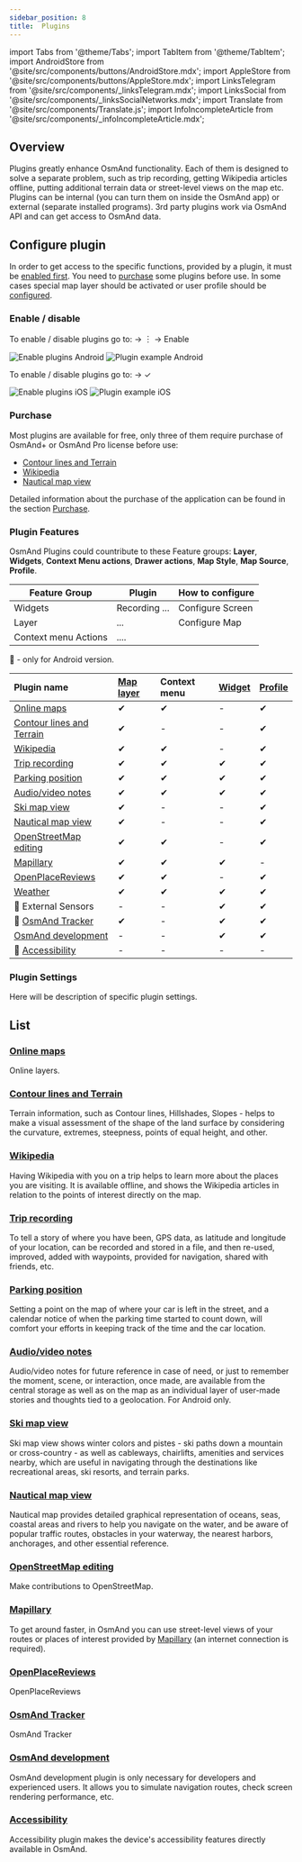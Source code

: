 ```yaml
---
sidebar_position: 8
title:  Plugins
---
```


import Tabs from '@theme/Tabs';
import TabItem from '@theme/TabItem';
import AndroidStore from '@site/src/components/buttons/AndroidStore.mdx';
import AppleStore from '@site/src/components/buttons/AppleStore.mdx';
import LinksTelegram from '@site/src/components/_linksTelegram.mdx';
import LinksSocial from '@site/src/components/_linksSocialNetworks.mdx';
import Translate from '@site/src/components/Translate.js';
import InfoIncompleteArticle from '@site/src/components/_infoIncompleteArticle.mdx';

## Overview
Plugins greatly enhance OsmAnd functionality. Each of them is designed to solve a separate problem, such as trip recording, getting Wikipedia articles offline, putting additional terrain data or street-level views on the map etc.
Plugins can be internal (you can turn them on inside the OsmAnd app) or external (separate installed programs). 3rd party plugins work via OsmAnd API and can get access to OsmAnd data. 

## Configure plugin
In order to get access to the specific functions, provided by a plugin, it must be [enabled first](#enable--disable). You need to [purchase](#purchase) some plugins before use. In some cases special map layer should be activated or user profile should be [configured](#plugin-settings).

### Enable / disable

<Tabs groupId="operating-systems">

<TabItem value="android" label="Android">

To enable / disable plugins go to:
<Translate android="true" ids="android_button_seq"/> <Translate android="true" ids="shared_string_menu,plugin_settings"/> →  &#65049; → Enable

![Enable plugins Android](@site/static/img/settings/plugins_enable_android.png) ![Plugin example Android](@site/static/img/settings/plugin_example_android.png)

</TabItem>

<TabItem value="ios" label="iOS">

To enable / disable plugins go to:
<Translate ios="true" ids="ios_button_seq"/> <Translate ios="true" ids="menu,plugins"/> → &#10003;

![Enable plugins iOS](@site/static/img/settings/plugins_enable_ios.png) ![Plugin example iOS](@site/static/img/settings/plugin_example_ios.png)

</TabItem>

</Tabs>

### Purchase

Most plugins are available for free, only three of them require purchase of OsmAnd+ or OsmAnd Pro license before use: 
 - [Contour lines and Terrain](../plugins/contour-lines.md#overview) 
 - [Wikipedia](../plugins/wikipedia.md#overview)
 - [Nautical map view](../plugins/nautical-charts.md#overview)
   
Detailed information about the purchase of the application can be found in the section [Purchase](../purchases/).
### Plugin Features

OsmAnd Plugins could countribute to these Feature groups: **Layer**, **Widgets**, **Context Menu actions**, **Drawer actions**, **Map Style**, **Map Source**, **Profile**.

| Feature Group | Plugin  | How to configure |
|---------------|---------|------------------|
| Widgets | Recording ...     | Configure Screen |
| Layer | ...     | Configure Map |
| Context menu Actions | .... |   |

🤖 - only for Android version.

| Plugin name |[Map layer](../map) |Context menu|[Widget](../widgets)|[Profile](../personal/profiles.md) |
|:--------|:-------|:-------|:-------|:-------|
|[Online maps](#online-maps)| ✔ | ✔ | - |  ✔ |
|[Contour lines and Terrain](#contour-lines-and-terrain) | ✔ | - | - |  ✔ |
|[Wikipedia](#wikipedia) | ✔ | ✔ | - |  ✔ |
|[Trip recording](#trip-recording) | ✔ | ✔ | ✔ |  ✔ |
|[Parking position](#parking-position)| ✔ | ✔ | ✔ |  ✔ |
|[Audio/video notes](#audiovideo-notes)| ✔ | ✔ | ✔ |  ✔ |
|[Ski map view](#ski-map-view)| ✔ | - | - |  ✔ |
|[Nautical map view](#nautical-map-view)| ✔ | - | - |  ✔ |
|[OpenStreetMap editing](#openstreetmap-editing)| ✔ | ✔ | - |  ✔ |
|[Mapillary](#mapillary)| ✔ | ✔ | ✔ | - |  ✔ |
|[OpenPlaceReviews](#openplacereviews)| ✔ | ✔ | - |  ✔ |
|[Weather](../plugins/weather.md)| ✔ | ✔ | ✔ |  ✔ |
|🤖 External Sensors| - | - | ✔ |  ✔ |
|🤖 [OsmAnd Tracker](#osmand-tracker)| ✔ | - | ✔ | ✔ |
|[OsmAnd development](#osmand-development)| - | - | ✔ | ✔ |
|🤖 [Accessibility](#accessibility)| - | - | - | - |


### Plugin Settings

Here will be description of specific plugin settings. 

## List

### [Online maps](./online-map.md)

Online layers.


### [Contour lines and Terrain](./contour-lines.md)

Terrain information, such as Contour lines, Hillshades, Slopes - helps to make a visual assessment of the shape of the land surface by considering the curvature, extremes, steepness, points of equal height, and other.

### [Wikipedia](./wikipedia.md)

Having Wikipedia with you on a trip helps to learn more about the places you are visiting. It is available offline, and shows the Wikipedia articles in relation to the points of interest directly on the map.

### [Trip recording](./trip-recording.md)

To tell a story of where you have been, GPS data, as latitude and longitude of your location, can be recorded and stored in a file, and then re-used, improved, added with waypoints, provided for navigation, shared with friends, etc.

### [Parking position](./parking.md)

Setting a point on the map of where your car is left in the street, and a calendar notice of when the parking time started to count down, will comfort your efforts in keeping track of the time and the car location.

### [Audio/video notes](./audio-video-notes.md)

Audio/video notes for future reference in case of need, or just to remember the moment, scene, or interaction, once made, are available from the central storage as well as on the map as an individual layer of user-made stories and thoughts tied to a geolocation. For Android only.

### [Ski map view](./ski-maps.md)

Ski map view shows winter colors and pistes - ski paths down a mountain or cross-country - as well as cableways, chairlifts, amenities and services nearby, which are useful in navigating through the destinations like recreational areas, ski resorts, and terrain parks.

### [Nautical map view](./nautical-charts.md)

Nautical map provides detailed graphical representation of oceans, seas, coastal areas and rivers to help you navigate on the water, and be aware of popular traffic routes, obstacles in your waterway, the nearest harbors, anchorages, and other essential reference.

### [OpenStreetMap editing](./osm-editing.md)

Make contributions to OpenStreetMap.

### [Mapillary](./mapillary.md)

To get around faster, in OsmAnd you can use street-level views of your routes or places of interest provided by [Mapillary](https://www.mapillary.com/) (an internet connection is required).

### [OpenPlaceReviews](./openplacereviews.md)

OpenPlaceReviews

### [OsmAnd Tracker](./osmand-tracker.md)

OsmAnd Tracker

### [OsmAnd development](./development.md)

OsmAnd development plugin is only necessary for developers and experienced users. It allows you to simulate navigation routes, check screen rendering performance, etc.

### [Accessibility](./accessibility.md)

Accessibility plugin makes the device's accessibility features directly available in OsmAnd.

